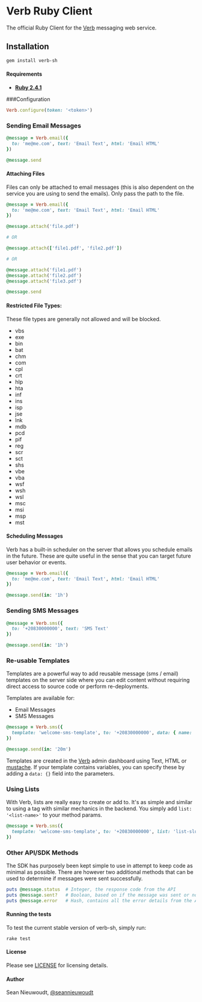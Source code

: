 # Verb Ruby Client

The official Ruby Client for the [Verb](https://verb.sh) messaging web service.

## Installation

```sh
gem install verb-sh
```

#### Requirements

- **[Ruby 2.4.1](https://www.ruby-lang.org/)**

###Configuration

```ruby
Verb.configure(token: '<token>')
```

### Sending Email Messages

```ruby
@message = Verb.email({
  to: 'me@me.com', text: 'Email Text', html: 'Email HTML'
})

@message.send
```

#### Attaching Files

Files can only be attached to email messages (this is also dependent on the service you are using to send the emails). Only pass the path to the file.

```ruby
@message = Verb.email({
  to: 'me@me.com', text: 'Email Text', html: 'Email HTML'
})

@message.attach('file.pdf')

# OR

@message.attach(['file1.pdf', 'file2.pdf'])

# OR

@message.attach('file1.pdf')
@message.attach('file2.pdf')
@message.attach('file3.pdf')

@message.send

```

#### Restricted File Types:

These file types are generally not allowed and will be blocked.

- vbs
- exe
- bin
- bat
- chm
- com
- cpl
- crt
- hlp
- hta
- inf
- ins
- isp
- jse
- lnk
- mdb
- pcd
- pif
- reg
- scr
- sct
- shs
- vbe
- vba
- wsf
- wsh
- wsl
- msc
- msi
- msp
- mst

#### Scheduling Messages

Verb has a built-in scheduler on the server that allows you schedule emails in the future. These are quite useful in the sense that you can target future user behavior or events.

```ruby
@message = Verb.email({
  to: 'me@me.com', text: 'Email Text', html: 'Email HTML'
})

@message.send(in: '1h')
```


### Sending SMS Messages

```ruby
@message = Verb.sms({
  to: '+20830000000', text: 'SMS Text'
})

@message.send(in: '1h')
```


### Re-usable Templates

Templates are a powerful way to add reusable message (sms / email) templates on the server side where you can edit content without requiring direct access to source code or perform re-deployments.

Templates are available for:

- Email Messages
- SMS Messages

```ruby
@message = Verb.sms({
  template: 'welcome-sms-template', to: '+20830000000', data: { name: 'My Name', other: 'More data' }
})

@message.send(in: '20m')
```
Templates are created in the [Verb](https://verb.sh) admin dashboard using Text, HTML or [mustache](https://mustache.github.io/). If your template contains variables, you can specify these by adding a `data: {}` field into the parameters.


### Using Lists

With Verb, lists are really easy to create or add to. It's as simple and similar to using a tag with similar mechanics in the backend. You simply add `list: '<list-name>'` to your method params.

```ruby
@message = Verb.sms({
  template: 'welcome-sms-template', to: '+20830000000', list: 'list-slug', data: { name: 'My Name', other: 'More data' }
})
```

### Other API/SDK Methods

The SDK has purposely been kept simple to use in attempt to keep code as minimal as possible. There are however two additional methods that can be used to determine if messages were sent successfully.

```ruby
puts @message.status  # Integer, the response code from the API
puts @message.sent?   # Boolean, based on if the message was sent or not
puts @message.error   # Hash, contains all the error details from the API if a message was not delivered
```

#### Running the tests

To test the current stable version of verb-sh, simply run:

    rake test

#### License

Please see [LICENSE](https://github.com/Craaft/verb-ruby/blob/master/LICENSE) for licensing details.

#### Author

Sean Nieuwoudt, [@seannieuwoudt](https://twitter.com/seannieuwoudt)
